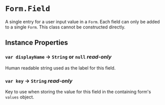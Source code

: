 # `Form.Field`

A single entry for a user input value in a `Form`. Each field can only be added to a single `Form`. This class cannot be constructed directly.   
  


## Instance Properties

### `var displayName` → `String` or `null` _read-only_

Human readable string used as the label for this field.   
  


### `var key` → `String` _read-only_

Key to use when storing the value for this field in the containing form's `values` object.   
  

